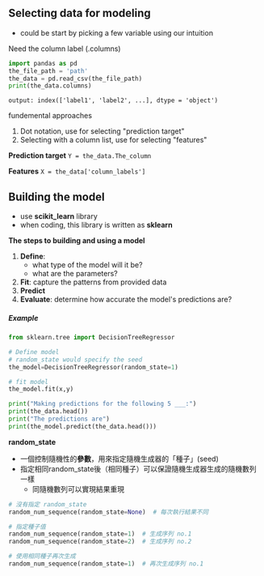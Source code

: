 ## Selecting data for modeling

- could be start by picking a few variable using our intuition

Need the column label (.columns)
```python
import pandas as pd
the_file_path = 'path'
the_data = pd.read_csv(the_file_path)
print(the_data.columns)
```
`output: index(['label1', 'label2', ...], dtype = 'object')`

fundemental approaches
1. Dot notation, use for selecting "prediction target"
2. Selecting with a column list, use for selecting "features"

**Prediction target**
`Y = the_data.The_column`

**Features**
`X = the_data['column_labels']`

## Building the model
- use **scikit_learn** library
- when coding, this library is written as **sklearn**

**The steps to building and using a model**
1. **Define**:
   - what type of the model will it be?
   - what are the parameters?
2. **Fit**: capture the patterns from provided data
3. **Predict**
4. **Evaluate**: determine how accurate the model's predictions are?


##### Example
```python
from sklearn.tree import DecisionTreeRegressor

# Define model
# random_state would specify the seed
the_model=DecisionTreeRegressor(random_state=1)

# fit model
the_model.fit(x,y)

print("Making predictions for the following 5 ___:")
print(the_data.head())
print("The predictions are")
print(the_model.predict(the_data.head()))
```
**random_state**
- 一個控制隨機性的**參數**，用來指定隨機生成器的「種子」(seed)
- 指定相同random_state後（相同種子）可以保證隨機生成器生成的隨機數列一樣
  - 同隨機數列可以實現結果重現

```python
# 沒有指定 random_state
random_num_sequence(random_state=None)  # 每次執行結果不同

# 指定種子值
random_num_sequence(random_state=1)  # 生成序列 no.1
random_num_sequence(random_state=2)  # 生成序列 no.2

# 使用相同種子再次生成
random_num_sequence(random_state=1)  # 再次生成序列 no.1
```


